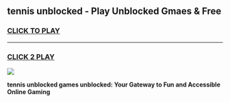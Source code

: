 
## tennis unblocked - Play Unblocked Gmaes & Free
<h3>
<a href="https://news.freeplayer.one?title=tennis_unblocked&ref=16F">CLICK TO PLAY</a></h3>
<hr>

<h3>
<a href="https://news.freeplayer.one?title=tennis_unblocked&ref=16F">CLICK 2 PLAY</a>
  
</h3>

<a href="https://news.freeplayer.one?title=tennis_unblocked&ref=16F/"><img src="https://clearcache.store/games.png"></a>


**tennis unblocked games unblocked: Your Gateway to Fun and Accessible Online Gaming**
